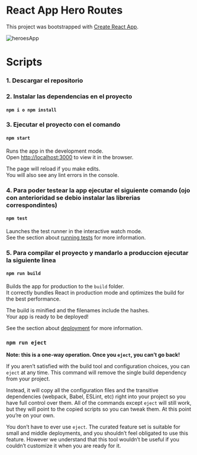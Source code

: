 # React App Hero Routes

This project was bootstrapped with [Create React App](https://github.com/facebook/create-react-app).

![heroesApp](https://user-images.githubusercontent.com/37120631/126209212-6ff3d68c-d833-4a07-acad-ad5f4bc5045e.gif)


# Scripts

### 1. Descargar el repositorio

### 2. Instalar las dependencias en el proyecto
#### `npm i o npm install `

### 3. Ejecutar el proyecto con el comando

#### `npm start`

Runs the app in the development mode.\
Open [http://localhost:3000](http://localhost:3000) to view it in the browser.

The page will reload if you make edits.\
You will also see any lint errors in the console.

### 4. Para poder testear la app ejecutar el siguiente comando (ojo con anterioridad se debio instalar las librerias correspondintes)
#### `npm test`

Launches the test runner in the interactive watch mode.\
See the section about [running tests](https://facebook.github.io/create-react-app/docs/running-tests) for more information.

### 5. Para compilar el proyecto y mandarlo a produccion ejecutar la siguiente linea

#### `npm run build`

Builds the app for production to the `build` folder.\
It correctly bundles React in production mode and optimizes the build for the best performance.

The build is minified and the filenames include the hashes.\
Your app is ready to be deployed!

See the section about [deployment](https://facebook.github.io/create-react-app/docs/deployment) for more information.

### `npm run eject`

**Note: this is a one-way operation. Once you `eject`, you can’t go back!**

If you aren’t satisfied with the build tool and configuration choices, you can `eject` at any time. This command will remove the single build dependency from your project.

Instead, it will copy all the configuration files and the transitive dependencies (webpack, Babel, ESLint, etc) right into your project so you have full control over them. All of the commands except `eject` will still work, but they will point to the copied scripts so you can tweak them. At this point you’re on your own.

You don’t have to ever use `eject`. The curated feature set is suitable for small and middle deployments, and you shouldn’t feel obligated to use this feature. However we understand that this tool wouldn’t be useful if you couldn’t customize it when you are ready for it.

